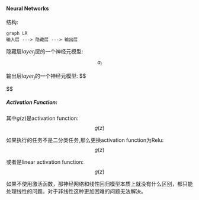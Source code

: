 #### Neural Networks
结构:
```mermaid
graph LR
输入层 ---> 隐藏层 ---> 输出层
```

隐藏层$layer_j$层的一个神经元模型:
$$
a_i
$$

输出层$layer_j$的一个神经元模型:
$$

$$

##### Activation Function:
其中$g(z)$是activation function:
$$
g(z)
$$

如果执行的任务不是二分类任务,那么更换activation function为Relu:
$$
g(z)
$$

或者是linear activation function:
$$
g(z)
$$

如果不使用激活函数，那神经网络和线性回归模型本质上就没有什么区别，都只能处理线性的问题。对于非线性这种更加困难的问题无法解决。
